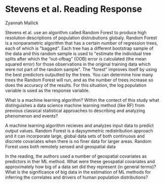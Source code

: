 # Stevens et al. Reading Response

Zyannah Mallick


Stevens et al. use an algorithm called Random Forest to produce high resolution descriptions of population distrubutions globaly. Random Forest is a nonparametric algorithm that has a certain number of regression trees, each of which is "bagged". Each tree has a different bootstrap sample of the data and this random sample is used to "estimate the individual tree splits after which the “out-ofbag” (OOB) error is calculated (the mean squared error) for those observations in the original training data which were not part of the random sample". The "forest" improves itself by using the best predictors outputted by the trees. You can determine how many trees the Random Forest will run, and as the number of trees increase so does the accuracy of the results. For this situation, the log population variable is used as the response variable.


What is a machine learning algorithm? Within the contect of this study what distinguishes a data science machine learning method (like RF) from previous classical statistical approaches to describing and analyzing phenomenon and events?

A machine learning algorithm recieves and analyzes input data to predict output values. Random Forest is a daysymmetric redistribution approach and it can incorporate large, global data sets of both continuous and discrete covariates when there is no finer data for larger areas. Random Forest uses both remotely sensed and geospatial data 


In the reading, the authors used a number of geospatial covariates as predictors in ther ML method. What were these geospatial covariates and approximately how big of a data set did they represent (in general terms)? What is the significance of big data in the estimation of ML methods for inferring the correlates and drivers of human population distributions?
